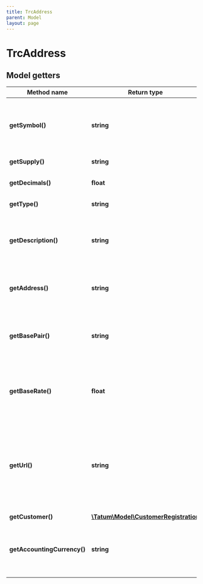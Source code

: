 ```yaml
---
title: TrcAddress
parent: Model
layout: page
---
```


# TrcAddress

## Model getters

Method name | Return type | Description | Notes
------------ | ------------- | ------------- | -------------
**getSymbol()** | **string** | The name of the token; used as an identifier within the Tatum platform and as a currency symbol on the blockchain | ex.: `MY_TOKEN`
**getSupply()** | **string** | The supply of the token | ex.: `1000000.0`
**getDecimals()** | **float** | The number of decimal places that the token has | ex.: `6`
**getType()** | **string** | The type of the token | ex.: `TRC10`
**getDescription()** | **string** | The description of the token; used as a description within the Tatum platform and as a currency name on the blockchain | ex.: `My Public Token`
**getAddress()** | **string** | The blockchain address to be assigned to the virtual account as a deposit address | ex.: `TVAEYCmc15awaDRAjUZ1kvcHwQQaoPw2CW`
**getBasePair()** | **string** | The base pair for the virtual currency that represents the token; used to calculate the value of a transaction | ex.: `EUR`
**getBaseRate()** | **float** | The exchange rate for the base pair; one unit of the created virtual currency equals 1 unit of <code>basePair</code>*<code>baseRate</code> | ex.: `1` [optional] [default to 1]
**getUrl()** | **string** | (TRC-10 tokens only) The URL of the project that the token is created for<br/>Use this parameter only with TRC-10 tokens. Do <b>not</b> use this parameter with TRC-20 tokens. | ex.: `https://mytoken.com` [optional]
**getCustomer()** | [**\Tatum\Model\CustomerRegistration**](../CustomerRegistration) |  | ex.: `null` [optional]
**getAccountingCurrency()** | **string** | The ISO 4217 code of the currency in which all transactions for the created virtual account will be billed | ex.: `USD` [optional] [default to 'EUR']

